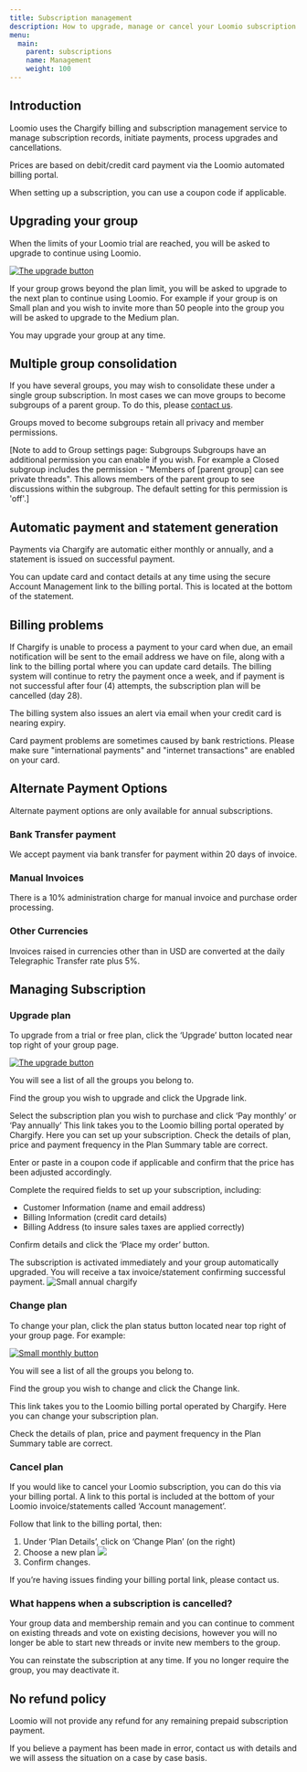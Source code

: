 ```yaml
---
title: Subscription management
description: How to upgrade, manage or cancel your Loomio subscription
menu:
  main:
    parent: subscriptions
    name: Management
    weight: 100
---
```


## Introduction
Loomio uses the Chargify billing and subscription management service to manage subscription records, initiate payments, process upgrades and cancellations.

Prices are based on debit/credit card payment via the Loomio automated billing portal.

When setting up a subscription, you can use a coupon code if applicable.


## Upgrading your group
When the limits of your Loomio trial are reached, you will be asked to upgrade to continue using Loomio.

[![The upgrade button](upgrade-button.png)](https://www.loomio.org/upgrade)

If your group grows beyond the plan limit, you will be asked to upgrade to the next plan to continue using Loomio. For example if your group is on Small plan and you wish to invite more than 50 people into the group you will be asked to upgrade to the Medium plan.

You may upgrade your group at any time.

## Multiple group consolidation
If you have several groups, you may wish to consolidate these under a single group subscription.  In most cases we can move groups to become subgroups of a parent group. To do this, please [contact us](https://www.loomio.org/contact).


Groups moved to become subgroups retain all privacy and member permissions.

[Note to add to Group settings page: Subgroups
Subgroups have an additional permission you can enable if you wish. For example a Closed subgroup includes the permission - "Members of [parent group] can see private threads". This allows members of the parent group to see discussions within the subgroup. The default setting for this permission is 'off'.]

## Automatic payment and statement generation
Payments via Chargify are automatic either monthly or annually, and a statement is issued on successful payment.

You can update card and contact details at any time using the secure Account Management link to the billing portal. This is located at the bottom of the statement.

## Billing problems
If Chargify is unable to process a payment to your card when due, an email notification will be sent to the email address we have on file, along with a link to the billing portal where you can update card details.   The billing system will continue to retry the payment once a week, and if payment is not successful after four (4) attempts, the subscription plan will be cancelled (day 28).

The billing system also issues an alert via email when your credit card is nearing expiry.

Card payment problems are sometimes caused by bank restrictions. Please make sure "international payments" and "internet transactions" are enabled on your card.

## Alternate Payment Options
Alternate payment options are only available for annual subscriptions.

### Bank Transfer payment
We accept payment via bank transfer for payment within 20 days of invoice.

### Manual Invoices
There is a 10% administration charge for manual invoice and purchase order processing.

### Other Currencies
Invoices raised in currencies other than in USD are converted at the daily Telegraphic Transfer rate plus 5%.

## Managing Subscription

### Upgrade plan
To upgrade from a trial or free plan, click the ‘Upgrade’ button located near top right of your group page.

[![The upgrade button](upgrade-button.png)](https://www.loomio.org/upgrade)

You will see a list of all the groups you belong to.

Find the group you wish to upgrade and click the Upgrade link.

Select the subscription plan you wish to purchase and click ‘Pay monthly’ or ‘Pay annually’
This link takes you to the Loomio billing portal operated by Chargify.  Here you can set up your subscription.  Check the details of plan, price and payment frequency in the Plan Summary table are correct.

Enter or paste in a coupon code if applicable and confirm that the price has been adjusted accordingly.

Complete the required fields to set up your subscription, including:

- Customer Information (name and email address)
- Billing Information (credit card details)
- Billing Address (to insure sales taxes are applied correctly)

Confirm details and click the ‘Place my order’ button.

The subscription is activated immediately and your group automatically upgraded.  You will receive a tax invoice/statement confirming successful payment.
![Small annual chargify](small-annual-chargify.png)

### Change plan
To change your plan, click the plan status button located near top right of your group page. For example:

[![Small monthly button](small-monthly-button.png)](https://www.loomio.org/upgrade/)

You will see a list of all the groups you belong to.

Find the group you wish to change and click the Change link.

This link takes you to the Loomio billing portal operated by Chargify.  Here you can change your subscription plan.  

Check the details of plan, price and payment frequency in the Plan Summary table are correct.

### Cancel plan
If you would like to cancel your Loomio subscription, you can do this via your billing portal. A link to this portal is included at the bottom of your Loomio invoice/statements called ‘Account management’.

Follow that link to the billing portal, then:

1. Under ‘Plan Details’, click on ‘Change Plan’ (on the right)
2. Choose a new plan ![](choose-plan-chargify.png)
3. Confirm changes.

If you’re having issues finding your billing portal link, please contact us.

### What happens when a subscription is cancelled?

Your group data and membership remain and you can continue to comment on existing threads and vote on existing decisions, however you will no longer be able to start new threads or invite new members to the group.  

You can reinstate the subscription at any time. If you no longer require the group, you may deactivate it.

## No refund policy
Loomio will not provide any refund for any remaining prepaid subscription payment.

If you believe a payment has been made in error, contact us with details and we will assess the situation on a case by case basis.
